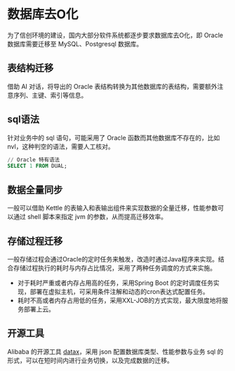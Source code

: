 # 数据库去O化
为了信创环境的建设，国内大部分软件系统都逐步要求数据库去O化，即 Oracle 数据库需要迁移至 MySQL、Postgresql 数据库。

## 表结构迁移
借助 AI 对话，将导出的 Oracle 表结构转换为其他数据库的表结构，需要额外注意序列、主键、索引等信息。

## sql语法
针对业务中的 sql 语句，可能采用了 Oracle 函数而其他数据库不存在的，比如 nvl，这种判空的语法，需要人工核对。

```sql
// Oracle 特有语法
SELECT 1 FROM DUAL;

```

## 数据全量同步
一般可以借助 Kettle 的表输入和表输出组件来实现数据的全量迁移，性能参数可以通过 shell 脚本来指定 jvm 的参数，从而提高迁移效率。

## 存储过程迁移
一般存储过程会通过Oracle的定时任务来触发，改造时通过Java程序来实现。结合存储过程执行的耗时与内存占比情况，采用了两种任务调度的方式来实施。
- 对于耗时严重或者内存占用高的任务，采用Spring Boot 的定时调度任务实现，部署在虚拟主机，可采用条件注解和动态的cron表达式配置任务。
- 耗时不高或者内存占用低的任务，采用XXL-JOB的方式实现，最大限度地将服务部署上云。

## 开源工具
Alibaba 的开源工具 [datax](https://github.com/alibaba/DataX)，采用 json 配置数据库类型、性能参数与业务 sql 的形式，可以在短时间内进行业务切换，以及完成数据的迁移。

